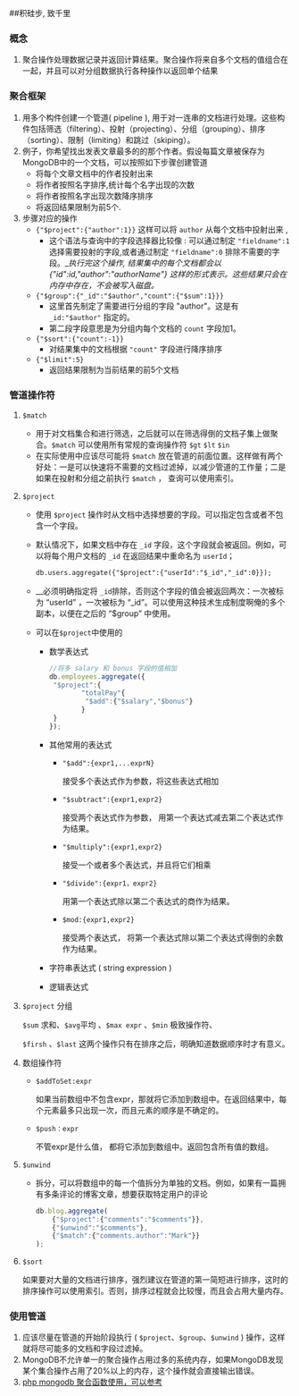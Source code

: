 ##积硅步, 致千里

### 概念

1. 聚合操作处理数据记录并返回计算结果。聚合操作将来自多个文档的值组合在一起，并且可以对分组数据执行各种操作以返回单个结果 

### 聚合框架

1. 用多个构件创建一个管道( pipeline ), 用于对一连串的文档进行处理。这些构件包括筛选（filtering）、投射（projecting）、分组（grouping）、排序（sorting）、限制（limiting）和跳过（skiping）。
2. 例子，你希望找出发表文章最多的的那个作者。假设每篇文章被保存为MongoDB中的一个文档，可以按照如下步骤创建管道
   * 将每个文章文档中的作者投射出来
   * 将作者按照名字排序,统计每个名字出现的次数
   * 将作者按照名字出现次数降序排序
   * 将返回结果限制为前5个.
3. 步骤对应的操作
   * `{"$project":{"author":1}}` 这样可以将 `author` 从每个文档中投射出来 , 
     * 这个语法与查询中的字段选择器比较像 : 可以通过制定 `"fieldname":1` 选择需要投射的字段,或者通过制定 `"fieldname":0` 排除不需要的字段。__执行完这个操作, 结果集中的每个文档都会以{"_id":id,"author":"authorName"} 这样的形式表示。这些结果只会在内存中存在，不会被写入磁盘。__
   * `{"$group":{"_id":"$author","count":{"$sum":1}}}` 
     * 这里首先制定了需要进行分组的字段 "author"。这是有 `_id:"$author"`  指定的。
     * 第二段字段意思是为分组内每个文档的 `count` 字段加1。
   * `{"$sort":{"count":-1}}`
     * 对结果集中的文档根据 `"count"` 字段进行降序排序
   * `{"$limit":5}`
     * 返回结果限制为当前结果的前5个文档

### 管道操作符

1. `$match`

   * 用于对文档集合和进行筛选，之后就可以在筛选得倒的文档子集上做聚合。`$match` 可以使用所有常规的查询操作符 `$gt` `$lt`  `$in` 
   * 在实际使用中应该尽可能将 `$match` 放在管道的前面位置。这样做有两个好处：一是可以快速将不需要的文档过滤掉，以减少管道的工作量；二是如果在投射和分组之前执行 `$match` ， 查询可以使用索引。

2. `$project`

   * 使用 `$project` 操作时从文档中选择想要的字段。可以指定包含或者不包含一个字段。

   * 默认情况下，如果文档中存在 `_id` 字段，这个字段就会被返回。例如，可以将每个用户文档的 `_id` 在返回结果中重命名为 `userId`；

     ```html
     db.users.aggregate({"$project":{"userId":"$_id","_id":0}});
     ```

   * __必须明确指定将 `_id`排除，否则这个字段的值会被返回两次：一次被标为 “userId” ，一次被标为 “_id”。可以使用这种技术生成制度啊俺的多个副本，以便在之后的 “$group” 中使用。 

   * 可以在`$project`中使用的

     * 数学表达式

       ```javascript
       //将多 salary 和 bonus 字段的值相加
       db.employees.aggregate({
       	"$project":{
               "totalPay"{
       			"$add":{"$salary","$bonus"}
               }
       	}
       });
       ```

     * 其他常用的表达式

       - `"$add":{expr1,...exprN}`

         接受多个表达式作为参数，将这些表达式相加

       - `"$subtract":{expr1,expr2}`

         接受两个表达式作为参数， 用第一个表达式减去第二个表达式作为结果。

       - `"$multiply":{expr1,expr2}`

         接受一个或者多个表达式，并且将它们相乘

       - `"$divide":{expr1，expr2}`

         用第一个表达式除以第二个表达式的商作为结果。

       - `$mod:{expr1,expr2}`

         接受两个表达式， 将第一个表达式除以第二个表达式得倒的余数作为结果。

     * 字符串表达式 ( string expression )

     * 逻辑表达式

3. `$project` 分组

   `$sum` 求和、`$avg`平均 、`$max expr` 、`$min`  极致操作符、

   `$firsh` 、`$last` 这两个操作只有在排序之后，明确知道数据顺序时才有意义。

4. 数组操作符

   * `$addToSet:expr` 

     如果当前数组中不包含expr，那就将它添加到数组中。在返回结果中，每个元素最多只出现一次，而且元素的顺序是不确定的。

   * `$push：expr`

     不管expr是什么值， 都将它添加到数组中。返回包含所有值的数组。

5. `$unwind`

   * 拆分，可以将数组中的每一个值拆分为单独的文档。例如，如果有一篇拥有多条评论的博客文章，想要获取特定用户的评论

     ```javascript
     db.blog.aggregate(
         {"$project":{"comments":"$comments"}},
         {"$unwind":"$comments"},
         {"$match":{"comments.author":"Mark"}}
     );
     ```

6. `$sort`

   如果要对大量的文档进行排序，强烈建议在管道的第一简短进行排序，这时的排序操作可以使用索引。否则，排序过程就会比较慢，而且会占用大量内存。

### 使用管道

1. 应该尽量在管道的开始阶段执行 ( `$project`、`$group`、`$unwind` ) 操作，这样就将尽可能多的文档和字段过滤掉。
2. MongoDB不允许单一的聚合操作占用过多的系统内存，如果MongoDB发现某个集合操作占用了20%以上的内存，这个操作就会直接输出错误。
3. [php mongodb 聚合函数使用，可以参考](http://www.xuexiyuan.cn/article/detail/115.html)

